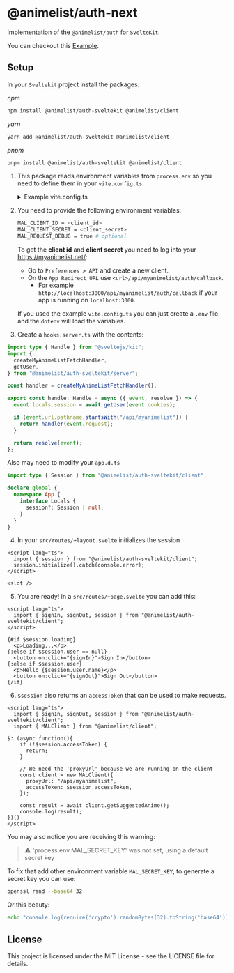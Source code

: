 # @animelist/auth-next

Implementation of the `@animelist/auth` for `SvelteKit`.

You can checkout this [Example](https://github.com/Neo-Ciber94/animelist/tree/main/examples/sveltekit-mal-auth).

## Setup

In your `Sveltekit` project install the packages:

_npm_

```bash
npm install @animelist/auth-sveltekit @animelist/client
```

_yarn_

```bash
yarn add @animelist/auth-sveltekit @animelist/client
```

_pnpm_

```bash
pnpm install @animelist/auth-sveltekit @animelist/client
```

1.  This package reads environment variables from `process.env` so you need to define them in your `vite.config.ts`.

    <details>
    <summary>Example vite.config.ts</summary>

    ```ts
    import { sveltekit } from "@sveltejs/kit/vite";
    import { defineConfig } from "vite";
    import dotenv from "dotenv"; // npm install dotenv
    dotenv.config();

    const defineProcessEnv = () => {
      const definedEnvs = Object.fromEntries(
        Object.entries(process.env || {}).map(([key, value]) => [
          `process.env.${key}`,
          JSON.stringify(value),
        ])
      );

      return definedEnvs;
    };

    export default defineConfig({
      plugins: [sveltekit()],
      define: defineProcessEnv(),
    });
    ```
    </details>

2.  You need to provide the following environment variables:

    ```bash
    MAL_CLIENT_ID = <client_id>
    MAL_CLIENT_SECRET = <client_secret>
    MAL_REQUEST_DEBUG = true # optional
    ```

    To get the **client id** and **client secret** you need to log into your <https://myanimelist.net/>:

    - Go to `Preferences > API` and create a new client.
    - On the `App Redirect URL` use `<url>/api/myanimelist/auth/callback`.
      - For example `http://localhost:3000/api/myanimelist/auth/callback` if your app is running on `localhost:3000`.

    If you used the example `vite.config.ts` you can just create a `.env` file and the `dotenv` will load the variables.

3.  Create a `hooks.server.ts` with the contents:

```ts
import type { Handle } from "@sveltejs/kit";
import {
  createMyAnimeListFetchHandler,
  getUser,
} from "@animelist/auth-sveltekit/server";

const handler = createMyAnimeListFetchHandler();

export const handle: Handle = async ({ event, resolve }) => {
  event.locals.session = await getUser(event.cookies);

  if (event.url.pathname.startsWith("/api/myanimelist")) {
    return handler(event.request);
  }

  return resolve(event);
};
```

Also may need to modify your `app.d.ts`

```ts
import type { Session } from "@animelist/auth-sveltekit/client";

declare global {
  namespace App {
    interface Locals {
      session?: Session | null;
    }
  }
}
```

4. In your `src/routes/+layout.svelte` initializes the session

```svelte
<script lang="ts">
  import { session } from "@animelist/auth-sveltekit/client";
  session.initialize().catch(console.error);
</script>

<slot />
```

5. You are ready! in a `src/routes/+page.svelte` you can add this:

```svelte
<script lang="ts">
  import { signIn, signOut, session } from "@animelist/auth-sveltekit/client";
</script>

{#if $session.loading}
  <p>Loading...</p>
{:else if $session.user == null}
  <button on:click="{signIn}">Sign In</button>
{:else if $session.user}
  <p>Hello {$session.user.name}</p>
  <button on:click="{signOut}">Sign Out</button>
{/if}
```

6. `$session` also returns an `accessToken` that can be used to make requests.

```svelte
<script lang="ts">
  import { signIn, signOut, session } from "@animelist/auth-sveltekit/client";
  import { MALClient } from "@animelist/client";

$: (async function(){
    if (!$session.accessToken) {
      return;
    }

    // We need the 'proxyUrl' because we are running on the client
    const client = new MALClient({
      proxyUrl: "/api/myanimelist",
      accessToken: $session.accessToken,
    });

    const result = await client.getSuggestedAnime();
    console.log(result);
})()
</script>
```

You may also notice you are receiving this warning:

> ⚠️ 'process.env.MAL_SECRET_KEY' was not set, using a default secret key

To fix that add other environment variable `MAL_SECRET_KEY`, to generate a secret key you can use:

```bash
openssl rand --base64 32
```

Or this beauty:

```bash
echo "console.log(require('crypto').randomBytes(32).toString('base64'))" | node
```

## License

This project is licensed under the MIT License - see the LICENSE file for details.
